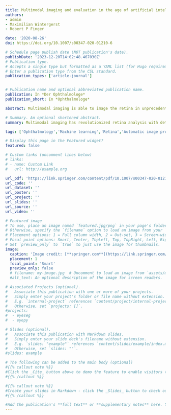 ```yaml
---
title: Multimodal imaging and evaluation in the age of artificial intelligence
authors:
- admin
- Maximilian Wintergerst
- Robert P Finger

date: '2020-08-26'
doi: https://doi.org/10.1007/s00347-020-01210-6

# Schedule page publish date (NOT publication's date).
publishDate: '2023-12-20T14:02:48.467030Z'
# Publication type.
# Accepts a single type but formatted as a YAML list (for Hugo requirements).
# Enter a publication type from the CSL standard.
publication_types: ['article-journal']


# Publication name and optional abbreviated publication name.
publication: In *Der Ophthalmologe*
publication_short: In *Ophthalmologe*

abstract: Multimodal imaging is able to image the retina in unprecedented detail, and the joint analysis (integration) of these data not only enables the securing of diagnoses, but also a more precise definition; however, humans encounter temporal and cognitive limitations in the analysis of this amount of information, so that the potential of a joint examination of the findings is largely unused to date. Automatic image processing and methods, which are summarized under the collective term of artificial intelligence (AI), are able to overcome the bottleneck in the evaluation and to exploit the full potential of the available data. A basic understanding of AI methods and the ability to implement them will become increasingly more important for ophthalmologists in the future. In this article we give an insight into the functionality of AI methods and the current state of research in the field of automatic image analysis.

# Summary. An optional shortened abstract.
summary: Multimodal imaging has revolutionized retina analysis with detailed imaging and data integration, but the complexity and volume of information require the use of AI, which is becoming increasingly vital for ophthalmologists to understand and utilize in practice.

tags: ['Ophthalmology','Machine learning','Retina','Automatic image processing','Automatic image analysis']

# Display this page in the Featured widget?
featured: false

# Custom links (uncomment lines below)
# links:
# - name: Custom Link
#   url: http://example.org

url_pdf: 'https://link.springer.com/content/pdf/10.1007/s00347-020-01210-6.pdf'
url_code: ''
url_dataset: ''
url_poster: ''
url_project: ''
url_slides: ''
url_source: ''
url_video: ''

# Featured image
# To use, place an image named `featured.jpg/png` in your page's folder.
# Otherwise, specify the `filename` option to load an image from your `assets/media/` folder.
# Placement options: 1 = Full column width, 2 = Out-set, 3 = Screen-width
# Focal point options: Smart, Center, TopLeft, Top, TopRight, Left, Right, BottomLeft, Bottom, BottomRight
# Set `preview_only` to `true` to just use the image for thumbnails.
image:
  caption: 'Image credit: [**springer.com**](https://link.springer.com/article/10.1007/s00347-020-01210-6/figures/2)'
  placement: 1
  focal_point: 'Smart'
  preview_only: false
  # filename: my-image.jpg  # Uncomment to load an image from `assets/media/` instead.
  #alt_text: An optional description of the image for screen readers.

# Associated Projects (optional).
#   Associate this publication with one or more of your projects.
#   Simply enter your project's folder or file name without extension.
#   E.g. `internal-project` references `content/project/internal-project/index.md`.
#   Otherwise, set `projects: []`.
#projects:
#  - eyeseg
#  - eyepy

# Slides (optional).
#   Associate this publication with Markdown slides.
#   Simply enter your slide deck's filename without extension.
#   E.g. `slides: "example"` references `content/slides/example/index.md`.
#   Otherwise, set `slides: ""`.
#slides: example

# The following can be added to the main body (optional)
#{{% callout note %}}
#Click the _Cite_ button above to demo the feature to enable visitors to import publication metadata into their reference management software.
#{{% /callout %}}

#{{% callout note %}}
#Create your slides in Markdown - click the _Slides_ button to check out the example.
#{{% /callout %}}

#Add the publication's **full text** or **supplementary notes** here. You can use rich formatting such as including [code, math, and images](https://docs.#hugoblox.com/content/writing-markdown-latex/).
---
```

